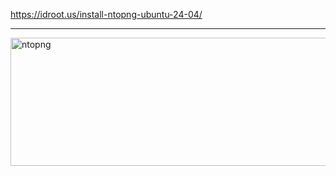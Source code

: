 https://idroot.us/install-ntopng-ubuntu-24-04/
 
 ---

 <img width="1240" height="205" alt="ntopng" src="https://github.com/user-attachments/assets/2115bafc-a7c3-4bb3-8b68-705aeb7ab88d" />
